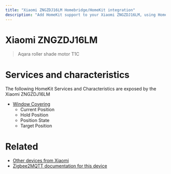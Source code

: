 ```yaml
---
title: "Xiaomi ZNGZDJ16LM Homebridge/HomeKit integration"
description: "Add HomeKit support to your Xiaomi ZNGZDJ16LM, using Homebridge, Zigbee2MQTT and homebridge-z2m."
---
```

<!---
This file has been GENERATED using src/docgen/docgen.ts
DO NOT EDIT THIS FILE MANUALLY!
-->
# Xiaomi ZNGZDJ16LM
> Aqara roller shade motor T1C


# Services and characteristics
The following HomeKit Services and Characteristics are exposed by
the Xiaomi ZNGZDJ16LM

* [Window Covering](../../cover.md)
  * Current Position
  * Hold Position
  * Position State
  * Target Position


# Related
* [Other devices from Xiaomi](../index.md#xiaomi)
* [Zigbee2MQTT documentation for this device](https://www.zigbee2mqtt.io/devices/ZNGZDJ16LM.html)